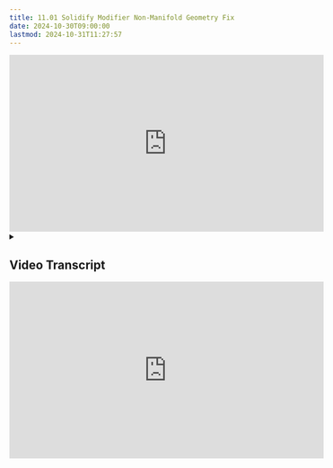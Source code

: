 ```yaml
---
title: 11.01 Solidify Modifier Non-Manifold Geometry Fix
date: 2024-10-30T09:00:00
lastmod: 2024-10-31T11:27:57
---
```


<div class="iframe-16-9-container">
<iframe class="youTubeIframe" width="560" height="315" src="https://www.youtube.com/embed/vnZPsf6FuMQ?rel=0" title="YouTube video player" frameborder="0" allow="accelerometer; autoplay; clipboard-write; encrypted-media; gyroscope; picture-in-picture; web-share" allowfullscreen></iframe>
</div>

<details>
<summary>

## Video Transcript

</summary>
In this Blender tutorial I'm going to show you how to fix the solidify modifier when it doesn't create a manifold form, when you have three edges joined together, This can affect booleans that won't separate other objects.

This is just three planes joined together. If I turn off the solidify modifier you can see it is just three planes. If I tab back into object mode, select apply, now the solidify modifier is applied. If I tab into edit mode, you can see this strange geometry that's created. In this case we know where the strange geometry is but if you don't know where it is, select 2 for Edge mode. Then select - select by trait non- manifold. This will show you right away where the problem is.

In order to fix this we should go to Edge mode and then we need to add some Edge Loops. Press control R to add an edge loop. I'll add one here and slide it over. Control R again to add an edge loop here. The reason we need these Edge Loops is because some of these edges go all the way through. Notice this Edge goes through this form and there's no vertice here. The same thing happens here. There's no vertice, so we need to create vertices in this corner to make everything manifold. The faces are intersecting.

We can press 2, select this Edge tap GG to slide it. Now the edge has been slid over to where the corner is at the top and bottom. Press 1 for vertex mode. Now we can join these vertices to create a manifold form. Select this vertex, hold shift, select this vertex. Type M for merge, then last. Then we can take this vertex over here. Then hold shift select this one, M L for last. Finally we can press 2 X delete that edge. Now this side is complete.

Let's go down to the bottom to see how that looks. On the bottom we do the same thing. We need to merge the vertices together. Press 1 for vertex. I'll select this one and this one on the inner corner. M L for last. Select this one and this one M L for last. Press 2. Select this vertex. Press 2, select this edge. X delete edges.

Now everything is back together but there's a hidden face inside. So press 3 for face mode. Press h then we can select this inside face X delete faces option or alt H to unhide faces.

Now if I press 2 for Edge mode, go to select, select by trait, non- manifold. Now there are no non-manifold edges. So that's how you can fix the solidified modifier when you have three planes joining at a single edge and you solidify it and it doesn't create manifold geometry.

</details>

<div class="iframe-16-9-container">
<iframe class="youTubeIframe" width="560" height="315" src="https://www.youtube.com/embed/v4WXZjwB9tY?rel=0" title="YouTube video player" frameborder="0" allow="accelerometer; autoplay; clipboard-write; encrypted-media; gyroscope; picture-in-picture; web-share" allowfullscreen></iframe>
</div>
